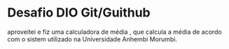 # Desafio DIO Git/Guithub
aproveitei e fiz uma calculadora de média , que calcula a média de acordo com o sistem  utilizado na Universidade Anhembi Morumbi.
